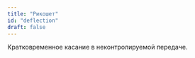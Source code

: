 ```yaml
---
title: "Рикошет"
id: "deflection"
draft: false
---
```


Кратковременное касание в неконтролируемой передаче.